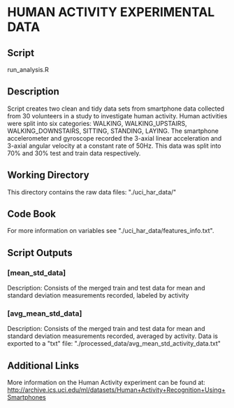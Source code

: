 # **HUMAN ACTIVITY EXPERIMENTAL DATA**


## **Script**
run_analysis.R

## **Description**
Script creates two clean and tidy data sets from smartphone
data collected from 30 volunteers in a study to investigate human activity.
Human activities were split into six categories: WALKING, WALKING_UPSTAIRS,
WALKING_DOWNSTAIRS, SITTING, STANDING, LAYING. The smartphone accelerometer
and gyroscope recorded the 3-axial linear acceleration and 3-axial angular
velocity at a constant rate of 50Hz. This data was split into 70% and 30%
test and train data respectively.

## **Working Directory**
This directory contains the raw data files:
"./uci_har_data/"

## **Code Book**
For more information on variables see "./uci_har_data/features_info.txt". 

## **Script Outputs**

### [mean_std_data]
Description: Consists of the merged train and test data for
mean and standard deviation measurements recorded, labeled by activity

### [avg_mean_std_data]
Description: Consists of the merged train and test data for
mean and standard deviation measurements recorded, averaged by activity. 
Data is exported to a "txt" file:
"./processed_data/avg_mean_std_activity_data.txt"

## **Additional Links**
More information on the Human Activity experiment can be found at:
http://archive.ics.uci.edu/ml/datasets/Human+Activity+Recognition+Using+Smartphones 

